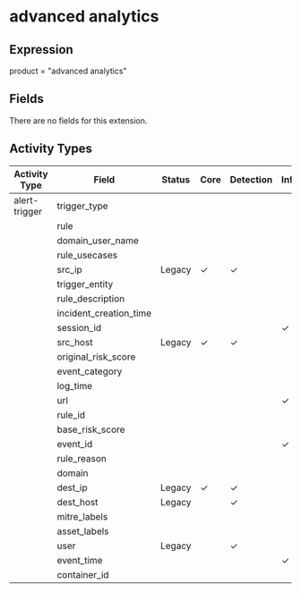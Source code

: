 advanced analytics
==================

Expression
----------

product = "advanced analytics"

Fields
------

There are no fields for this extension.

Activity Types
--------------

| Activity Type | Field                  | Status | Core     | Detection | Informational |
| ------------- | ---------------------- | ------ | -------- | --------- | ------------- |
| alert-trigger | trigger_type           |        |          |           |               |
|               | rule                   |        |          |           |               |
|               | domain_user_name       |        |          |           |               |
|               | rule_usecases          |        |          |           |               |
|               | src_ip                 | Legacy | &#10003; | &#10003;  |               |
|               | trigger_entity         |        |          |           |               |
|               | rule_description       |        |          |           |               |
|               | incident_creation_time |        |          |           |               |
|               | session_id             |        |          |           | &#10003;      |
|               | src_host               | Legacy | &#10003; | &#10003;  |               |
|               | original_risk_score    |        |          |           |               |
|               | event_category         |        |          |           |               |
|               | log_time               |        |          |           |               |
|               | url                    |        |          |           | &#10003;      |
|               | rule_id                |        |          |           |               |
|               | base_risk_score        |        |          |           |               |
|               | event_id               |        |          |           | &#10003;      |
|               | rule_reason            |        |          |           |               |
|               | domain                 |        |          |           |               |
|               | dest_ip                | Legacy | &#10003; | &#10003;  |               |
|               | dest_host              | Legacy |          | &#10003;  |               |
|               | mitre_labels           |        |          |           |               |
|               | asset_labels           |        |          |           |               |
|               | user                   | Legacy |          | &#10003;  |               |
|               | event_time             |        |          |           | &#10003;      |
|               | container_id           |        |          |           |               |


